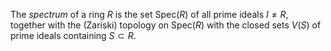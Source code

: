 The *spectrum* of a ring $R$ is the set $\mathrm{Spec}(R)$ of all prime ideals $I \neq R$, together with the (Zariski) topology on $\mathrm{Spec}(R)$ with the closed sets $V(S)$ of prime ideals containing $S \subset R$.

